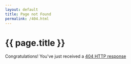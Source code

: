 ```yaml
---
layout: default
title: Page not Found
permalink: /404.html
---
```


# {{ page.title }}

Congratulations! You\'ve just received a [404 HTTP response](https://en.wikipedia.org/wiki/HTTP_404)